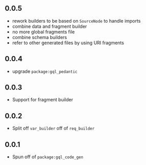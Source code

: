 ## 0.0.5

- rework builders to be based on `SourceNode` to handle imports
- combine data and fragment builder
- no more global fragments file
- combine schema builders
- refer to other generated files by using URI fragments

## 0.0.4

- upgrade `package:gql_pedantic`

## 0.0.3

- Support for fragment builder

## 0.0.2

- Split off `var_builder` off of `req_builder`

## 0.0.1

- Spun off of `package:gql_code_gen`
